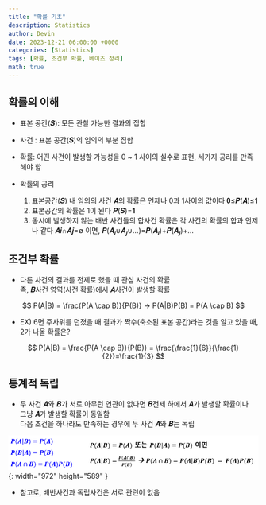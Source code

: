 ```yaml
---
title: "확률 기초"
description: Statistics
author: Devin
date: 2023-12-21 06:00:00 +0000
categories: [Statistics]
tags: [확률, 조건부 확률, 베이즈 정리]
math: true
---
```


## 확률의 이해

- 표본 공간(𝑺): 모든 관찰 가능한 결과의 집합
- 사건 : 표본 공간(𝑺)의 임의의 부분 집합
- 확률: 어떤 사건이 발생할 가능성을 0 ~ 1 사이의 실수로 표현, 세가지 공리를 만족해야 함

- 확률의 공리
  1. 표본공간(𝑺) 내 임의의 사건 𝑨의 확률은 언제나 0과 1사이의 값이다
      𝟎≤𝑷(𝑨)≤𝟏
  2. 표본공간의 확률은 1이 된다
      𝑷(𝑺)=𝟏
  3. 동시에 발생하지 않는 배반 사건들의 합사건 확률은 각 사건의 확률의 합과 언제나 같다
      𝑨𝒊∩𝑨𝒋=∅ 이면, 
      𝑷(𝑨<sub>𝒊</sub>∪𝑨<sub>𝒋</sub>∪…)=𝑷(𝑨<sub>𝒊</sub>)+𝑷(𝑨<sub>𝒋</sub>)+…


## 조건부 확률

- 다른 사건의 결과를 전제로 했을 때 관심 사건의 확률<br>
  즉, 𝑩사건 영역(사전 확률)에서 𝑨사건이 발생할 확률 
  
$$
P(A|B) = \frac{P(A \cap B)}{P(B)}  →  P(A|B)P(B) = P(A \cap B)
$$
  
- EX) 6면 주사위를 던졌을 때 결과가 짝수(축소된 표본 공간)라는 것을 알고 있을 때, 2가 나올 확률은?

$$
P(A|B) = \frac{P(A \cap B)}{P(B)} = \frac{\frac{1}{6}}{\frac{1}{2}}=\frac{1}{3}
$$

## 통계적 독립

- 두 사건 𝑨와 𝑩가 서로 아무런 연관이 없다면 𝑩전제 하에서 𝑨가 발생할 확률이나<br>
  그냥 𝑨가 발생할 확률이 동일함<br>
  다음 조건을 하나라도 만족하는 경우에 두 사건 𝑨와 𝑩는 독립

![Desktop View](/commons/statistics3.png){: width="972" height="589" }

- 참고로, 배반사건과 독립사건은 서로 관련이 없음

<!-- <div style="display: flex; align-items: center;">
  <img src="../commons/statistics4.png" alt="설명" width="200" style="margin-right: 10px;">
  <p>- 𝑨와 𝑩는 독립사건이나, 교집합 6이 있으므로 배반 사건이라 볼수 없음<br>
  H<sub>2</sub>O
  </p>
  
</div> -->